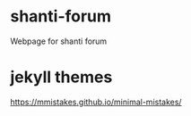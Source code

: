 # shanti-forum
Webpage for shanti forum

# jekyll themes
https://mmistakes.github.io/minimal-mistakes/
